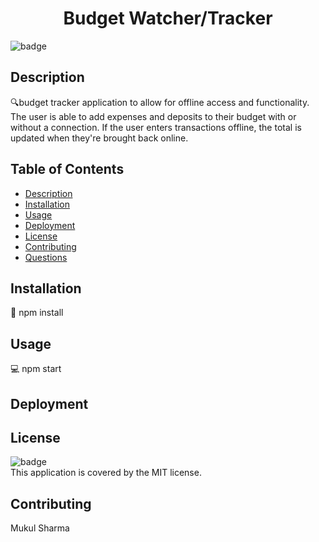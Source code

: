 <h1 align="center">Budget Watcher/Tracker </h1>

![badge](https://img.shields.io/badge/license-MIT-brightgreen)<br />

## Description
🔍budget tracker application to allow for offline access and functionality. The user is able to add expenses and deposits to their budget with or without a connection. If the user enters transactions offline, the total is updated when they're brought back online.

## Table of Contents
- [Description](#description)
- [Installation](#installation)
- [Usage](#usage)
- [Deployment](#deployment)
- [License](#license)
- [Contributing](#contributing)
- [Questions](#questions)

## Installation
💾 npm install

## Usage
💻 npm start

## Deployment

## License
![badge](https://img.shields.io/badge/license-MIT-brightgreen)
<br />
This application is covered by the MIT license. 

## Contributing
Mukul Sharma
